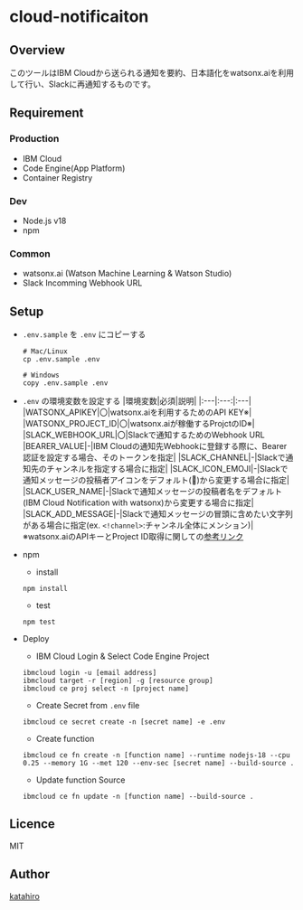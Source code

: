# cloud-notificaiton
## Overview
このツールはIBM Cloudから送られる通知を要約、日本語化をwatsonx.aiを利用して行い、Slackに再通知するものです。

## Requirement
### Production
- IBM Cloud
- Code Engine(App Platform)
- Container Registry

### Dev
- Node.js v18
- npm

### Common
- watsonx.ai (Watson Machine Learning & Watson Studio)
- Slack Incomming Webhook URL

## Setup
- `.env.sample` を `.env` にコピーする
    ```
    # Mac/Linux
    cp .env.sample .env
    
    # Windows
    copy .env.sample .env
    ```

- `.env` の環境変数を設定する
  |環境変数|必須|説明|
  |:---|:---:|:---|
  |WATSONX_APIKEY|〇|watsonx.aiを利用するためのAPI KEY※|
  |WATSONX_PROJECT_ID|〇|watsonx.aiが稼働するProjctのID※|
  |SLACK_WEBHOOK_URL|〇|Slackで通知するためのWebhook URL
  |BEARER_VALUE|-|IBM Cloudの通知先Webhookに登録する際に、Bearer認証を設定する場合、そのトークンを指定|
  |SLACK_CHANNEL|-|Slackで通知先のチャンネルを指定する場合に指定|
  |SLACK_ICON_EMOJI|-|Slackで通知メッセージの投稿者アイコンをデフォルト(:loudspeaker:)から変更する場合に指定|
  |SLACK_USER_NAME|-|Slackで通知メッセージの投稿者名をデフォルト(IBM Cloud Notification with watsonx)から変更する場合に指定|
  |SLACK_ADD_MESSAGE|-|Slackで通知メッセージの冒頭に含めたい文字列がある場合に指定(ex. `<!channel>`:チャンネル全体にメンション)|
※watsonx.aiのAPIキーとProject ID取得に関しての[参考リンク](https://qiita.com/katahiro/items/3258cd42226ed82268ac)

- npm
  - install
  ```
  npm install
  ```
  - test
  ```
  npm test  
  ```

- Deploy
  - IBM Cloud Login & Select Code Engine Project
  ```
  ibmcloud login -u [email address]
  ibmcloud target -r [region] -g [resource group]
  ibmcloud ce proj select -n [project name]
  ```
  - Create Secret from `.env` file
  ```
  ibmcloud ce secret create -n [secret name] -e .env
  ```
  - Create function
  ```
  ibmcloud ce fn create -n [function name] --runtime nodejs-18 --cpu 0.25 --memory 1G --met 120 --env-sec [secret name] --build-source .
  ```
  - Update function Source
  ```
  ibmcloud ce fn update -n [function name] --build-source .
  ```
## Licence

MIT

## Author

[katahiro](https://qiita.com/katahiro)
